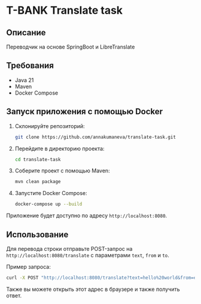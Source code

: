 # T-BANK Translate task

## Описание

Переводчик на основе SpringBoot и LibreTranslate

## Требования

- Java 21
- Maven
- Docker Compose

## Запуск приложения с помощью Docker

1. Склонируйте репозиторий:
    ```sh
    git clone https://github.com/annakumaneva/translate-task.git
    ```
2. Перейдите в директорию проекта:
    ```sh
    cd translate-task
    ```
3. Соберите проект с помощью Maven:
    ```sh
    mvn clean package
    ```
4. Запустите Docker Compose:
    ```sh
    docker-compose up --build
    ```

Приложение будет доступно по адресу `http://localhost:8080`.

## Использование

Для перевода строки отправьте POST-запрос на `http://localhost:8080/translate` с параметрами `text`, `from` и `to`.

Пример запроса:

```sh
curl -X POST "http://localhost:8080/translate?text=hello%20world&from=en&to=ru"
```
Также вы можете открыть этот адрес в браузере и также получить ответ.
